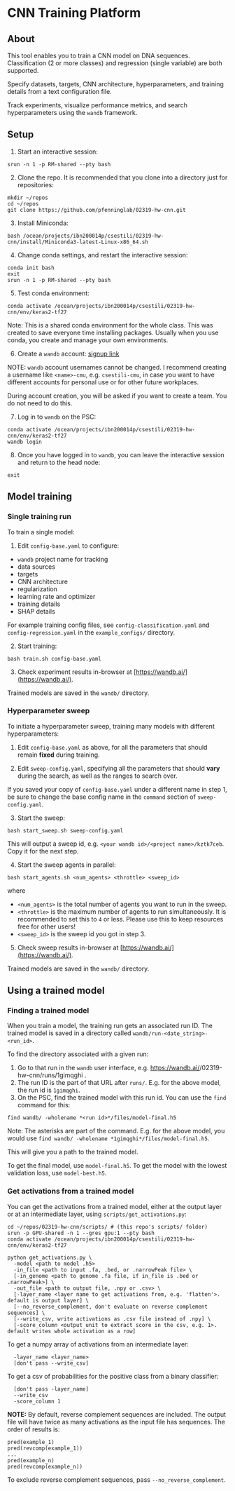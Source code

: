# CNN Training Platform

## About
This tool enables you to train a CNN model on DNA sequences.
Classification (2 or more classes) and regression (single variable) are both supported.

Specify datasets, targets, CNN architecture, hyperparameters, and training details
from a text configuration file.

Track experiments, visualize performance metrics, and search hyperparameters using
the `wandb` framework.

## Setup

1. Start an interactive session:

```
srun -n 1 -p RM-shared --pty bash
```

2. Clone the repo. It is recommended that you clone into a directory just for repositories:

```
mkdir ~/repos
cd ~/repos
git clone https://github.com/pfenninglab/02319-hw-cnn.git
```

3. Install Miniconda:
```
bash /ocean/projects/ibn200014p/csestili/02319-hw-cnn/install/Miniconda3-latest-Linux-x86_64.sh
```

4. Change conda settings, and restart the interactive session:
```
conda init bash
exit
srun -n 1 -p RM-shared --pty bash
```

5. Test conda environment:
```
conda activate /ocean/projects/ibn200014p/csestili/02319-hw-cnn/env/keras2-tf27
```
Note: This is a shared conda environment for the whole class. This was created to save everyone time installing packages. Usually when you use conda, you create and manage your own environments.

6. Create a `wandb` account: [signup link](https://app.wandb.ai/login?signup=true)
 
 NOTE: `wandb` account usernames cannot be changed. I recommend creating a username like
 `<name>-cmu`, e.g. `csestili-cmu`, in case you want to have different accounts for personal
 use or for other future workplaces.

During account creation, you will be asked if you want to create a team. You do not need to do this.

7. Log in to `wandb` on the PSC:
```
conda activate /ocean/projects/ibn200014p/csestili/02319-hw-cnn/env/keras2-tf27
wandb login
```

8. Once you have logged in to `wandb`, you can leave the interactive session and return to the head node:
```
exit
```

## Model training

### Single training run
To train a single model:

1. Edit `config-base.yaml` to configure:
- `wandb` project name for tracking
- data sources
- targets
- CNN architecture
- regularization
- learning rate and optimizer
- training details
- SHAP details

For example training config files, see `config-classification.yaml` and `config-regression.yaml` in the `example_configs/` directory.

2. Start training:
```
bash train.sh config-base.yaml
```

3. Check experiment results in-browser at [https://wandb.ai/](https://wandb.ai/).

Trained models are saved in the `wandb/` directory.

### Hyperparameter sweep
To initiate a hyperparameter sweep, training many models with different hyperparameters:

1. Edit `config-base.yaml` as above, for all the parameters that should remain **fixed** during training.

2. Edit `sweep-config.yaml`, specifying all the parameters that should **vary** during the search, as well as the ranges to search over.

If you saved your copy of `config-base.yaml` under a different name in step 1, be sure to change the base config name in the `command` section of `sweep-config.yaml`.

3. Start the sweep:
```
bash start_sweep.sh sweep-config.yaml
```
This will output a sweep id, e.g. `<your wandb id>/<project name>/kztk7ceb`. Copy it for the next step.

4. Start the sweep agents in parallel:
```
bash start_agents.sh <num_agents> <throttle> <sweep_id>
```
where
- `<num_agents>` is the total number of agents you want to run in the sweep.
- `<throttle>` is the maximum number of agents to run simultaneously. It is recommended to set this to `4` or less. Please use this to keep resources free for other users!
- `<sweep_id>` is the sweep id you got in step 3.

5. Check sweep results in-browser at [https://wandb.ai/](https://wandb.ai/).

Trained models are saved in the `wandb/` directory.

## Using a trained model

### Finding a trained model

When you train a model, the training run gets an associated run ID.
The trained model is saved in a directory called `wandb/run-<date_string>-<run_id>`.

To find the directory associated with a given run:
1. Go to that run in the `wandb` user interface, e.g. https://wandb.ai/<wandb username>/02319-hw-cnn/runs/1gimqghi .
2. The run ID is the part of that URL after `runs/`. E.g. for the above model, the run id is `1gimqghi`.
3. On the PSC, find the trained model with this run id. You can use the `find` command for this:
```
find wandb/ -wholename *<run id>*/files/model-final.h5
```

Note: The asterisks are part of the command. E.g. for the above model, you would use 
`find wandb/ -wholename *1gimqghi*/files/model-final.h5`.

This will give you a path to the trained model.

To get the final model, use `model-final.h5`.
To get the model with the lowest validation loss, use `model-best.h5`.

### Get activations from a trained model

You can get the activations from a trained model, either at the output layer or at an intermediate layer, using `scripts/get_activations.py`:
```
cd ~/repos/02319-hw-cnn/scripts/ # (this repo's scripts/ folder)
srun -p GPU-shared -n 1 --gres gpu:1 --pty bash
conda activate /ocean/projects/ibn200014p/csestili/02319-hw-cnn/env/keras2-tf27

python get_activations.py \
  -model <path to model .h5>
  -in_file <path to input .fa, .bed, or .narrowPeak file> \
  [-in_genome <path to genome .fa file, if in_file is .bed or .narrowPeak>] \
  -out_file <path to output file, .npy or .csv> \
  [-layer_name <layer name to get activations from, e.g. 'flatten'>. default is output layer] \
  [--no_reverse_complement, don't evaluate on reverse complement sequences] \
  [--write_csv, write activations as .csv file instead of .npy] \
  [-score_column <output unit to extract score in the csv, e.g. 1>. default writes whole activation as a row]
```
To get a numpy array of activations from an intermediate layer:
```
  -layer_name <layer_name>
  [don't pass --write_csv]
```
To get a csv of probabilities for the positive class from a binary classifier:
```
  [don't pass -layer_name]
  --write_csv
  -score_column 1
```

**NOTE:** By default, reverse complement sequences are included. The output file will have twice as many activations as the input file has sequences. The order of results is:
```
pred(example_1)
pred(revcomp(example_1))
...
pred(example_n)
pred(revcomp(example_n))
```
To exclude reverse complement sequences, pass `--no_reverse_complement`.

